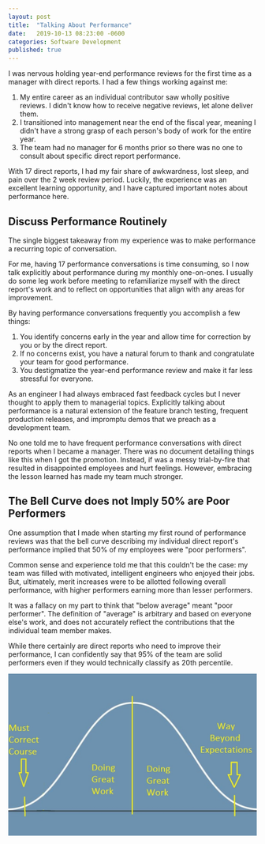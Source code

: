 ```yaml
---
layout: post
title:  "Talking About Performance"
date:   2019-10-13 08:23:00 -0600
categories: Software Development
published: true
---
```


I was nervous holding year-end performance reviews for the first time as a manager with direct reports. I had a few things working against me:

1. My entire career as an individual contributor saw wholly positive reviews. I didn't know how to receive negative reviews, let alone deliver them.
2. I transitioned into management near the end of the fiscal year, meaning I didn't have a strong grasp of each person's body of work for the entire year.
3. The team had no manager for 6 months prior so there was no one to consult about specific direct report performance.

With 17 direct reports, I had my fair share of awkwardness, lost sleep, and pain over the 2 week review period. Luckily, the experience was an excellent learning opportunity, and I have captured important notes about performance here.

## Discuss Performance Routinely

The single biggest takeaway from my experience was to make performance a recurring topic of conversation. 

For me, having 17 performance conversations is time consuming, so I now talk explicitly about performance during my monthly one-on-ones. I usually do some leg work before meeting to refamiliarize myself with the direct report's work and to reflect on opportunities that align with any areas for improvement.

By having performance conversations frequently you accomplish a few things:

1. You identify concerns early in the year and allow time for correction by you or by the direct report.
2. If no concerns exist, you have a natural forum to thank and congratulate your team for good performance.
3. You destigmatize the year-end performance review and make it far less stressful for everyone.

As an engineer I had always embraced fast feedback cycles but I never thought to apply them to managerial topics. Explicitly talking about performance is a natural extension of the feature branch testing, frequent production releases, and impromptu demos that we preach as a development team.

No one told me to have frequent performance conversations with direct reports when I became a manager. There was no document detailing things like this when I got the promotion. Instead, if was a messy trial-by-fire that resulted in disappointed employees and hurt feelings. However, embracing the lesson learned has made my team much stronger.

## The Bell Curve does not Imply 50% are Poor Performers

One assumption that I made when starting my first round of performance reviews was that the bell curve describing my individual direct report's performance implied that 50% of my employees were "poor performers". 

Common sense and experience told me that this couldn't be the case: my team was filled with motivated, intelligent engineers who enjoyed their jobs. But, ultimately, merit increases were to be allotted following overall performance, with higher performers earning more than lesser performers.

It was a fallacy on my part to think that "below average" meant "poor performer". The definition of "average" is arbitrary and based on everyone else's work, and does not accurately reflect the contributions that the individual team member makes. 

While there certainly are direct reports who need to improve their performance, I can confidently say that 95% of the team are solid performers even if they would technically classify as 20th percentile.

![Bell Curve Describing Performance](/assets/images/bell-curve.jpg)